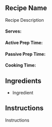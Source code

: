 ## Recipe Name

Recipe Description

#### Serves: 

#### Active Prep Time: 

#### Passive Prep Time: 

#### Cooking Time: 

## Ingredients

* Ingredient

## Instructions

Instructions
